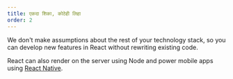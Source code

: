 ```yaml
---
title: एकदा शिका, कोठेही लिहा
order: 2
---
```


We don't make assumptions about the rest of your technology stack, so you can develop new features in React without rewriting existing code.

React can also render on the server using Node and power mobile apps using [React Native](https://reactnative.dev/).
